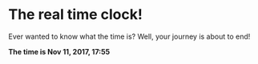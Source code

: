 # The real time clock!

Ever wanted to know what the time is? Well, your journey is about to end!

**The time is Nov 11, 2017, 17:55**